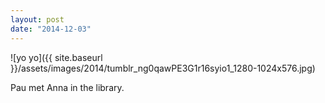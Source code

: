 ```yaml
---
layout: post
date: "2014-12-03"
---
```


![yo yo]({{ site.baseurl }}/assets/images/2014/tumblr_ng0qawPE3G1r16syio1_1280-1024x576.jpg)

Pau met Anna in the library.

